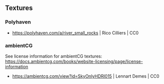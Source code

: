 ## Textures

### Polyhaven
* https://polyhaven.com/a/river_small_rocks | Rico Cilliers | CC0

### ambientCG
See license information for ambientCG textures: https://docs.ambientcg.com/books/website-licensing/page/license-information

* https://ambientcg.com/view?id=SkyOnlyHDRI015 | Lennart Demes | CC0
